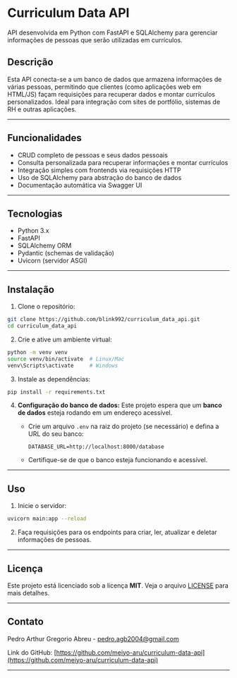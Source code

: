 # Curriculum Data API

API desenvolvida em Python com FastAPI e SQLAlchemy para gerenciar informações de pessoas que serão utilizadas em currículos.

## Descrição

Esta API conecta-se a um banco de dados que armazena informações de várias pessoas, permitindo que clientes (como aplicações web em HTML/JS) façam requisições para recuperar dados e montar currículos personalizados. Ideal para integração com sites de portfólio, sistemas de RH e outras aplicações.

---

## Funcionalidades

* CRUD completo de pessoas e seus dados pessoais
* Consulta personalizada para recuperar informações e montar currículos
* Integração simples com frontends via requisições HTTP
* Uso de SQLAlchemy para abstração do banco de dados
* Documentação automática via Swagger UI

---

## Tecnologias

* Python 3.x
* FastAPI
* SQLAlchemy ORM
* Pydantic (schemas de validação)
* Uvicorn (servidor ASGI)

---

## Instalação

1. Clone o repositório:

```bash
git clone https://github.com/blink992/curriculum_data_api.git
cd curriculum_data_api
```

2. Crie e ative um ambiente virtual:

```bash
python -m venv venv
source venv/bin/activate  # Linux/Mac
venv\Scripts\activate     # Windows
```

3. Instale as dependências:

```bash
pip install -r requirements.txt
```

4.  **Configuração do banco de dados:**
    Este projeto espera que um **banco de dados** esteja rodando em um endereço acessível.

      * Crie um arquivo `.env` na raiz do projeto (se necessário) e defina a URL do seu banco:
        ```
        DATABASE_URL=http://localhost:8000/database
        ```
      * Certifique-se de que o banco esteja funcionando e acessível.

---

## Uso

1. Inicie o servidor:

```bash
uvicorn main:app --reload
```


2. Faça requisições para os endpoints para criar, ler, atualizar e deletar informações de pessoas.

---

## Licença

Este projeto está licenciado sob a licença **MIT**. Veja o arquivo [LICENSE](./LICENSE.md) para mais detalhes.


-----

## Contato

Pedro Arthur Gregorio Abreu - [pedro.agb2004@gmail.com](mailto:pedro.agb2004@gmail.com)

Link do GitHub: [https://github.com/meiyo-aru/curriculum-data-api](https://github.com/meiyo-aru/curriculum-data-api)

-----
